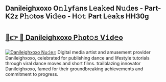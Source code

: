 ## Danileighxoxo O𝚗𝚕yf𝚊ns L𝚎a𝚔ed N𝚞𝚍es - Part-K2z P𝚑𝚘tos Vi𝚍𝚎o - H𝚘𝚝 Part L𝚎a𝚔s HH30g

# <h2><a href="http://kf0sby.oniu.top/?m=Danileighxoxo">🔗👉 🔴 Danileighxoxo P𝚑ot𝚘𝚜 V𝚒d𝚎o</a></h2>

[![Danileighxoxo Nu𝚍e𝚜](https://i.imgur.com/0qMVB7G.gif)](http://kf0sby.oniu.top/?m=Danileighxoxo)
Digital media artist and amusement provider Danileighxoxo, celebrated for publishing dance and lifestyle tutorials through viral dance moves and short films. trailblazing innovator Danileighxoxo, famed for their groundbreaking achievements and commitment to progress.  
